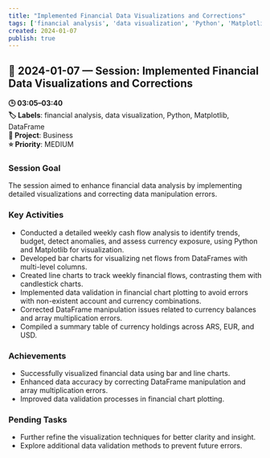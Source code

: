 ```yaml
---
title: "Implemented Financial Data Visualizations and Corrections"
tags: ['financial analysis', 'data visualization', 'Python', 'Matplotlib', 'DataFrame']
created: 2024-01-07
publish: true
---
```


## 📅 2024-01-07 — Session: Implemented Financial Data Visualizations and Corrections

**🕒 03:05–03:40**  
**🏷️ Labels**: financial analysis, data visualization, Python, Matplotlib, DataFrame  
**📂 Project**: Business  
**⭐ Priority**: MEDIUM  


### Session Goal
The session aimed to enhance financial data analysis by implementing detailed visualizations and correcting data manipulation errors.

### Key Activities
- Conducted a detailed weekly cash flow analysis to identify trends, budget, detect anomalies, and assess currency exposure, using Python and Matplotlib for visualization.
- Developed bar charts for visualizing net flows from DataFrames with multi-level columns.
- Created line charts to track weekly financial flows, contrasting them with candlestick charts.
- Implemented data validation in financial chart plotting to avoid errors with non-existent account and currency combinations.
- Corrected DataFrame manipulation issues related to currency balances and array multiplication errors.
- Compiled a summary table of currency holdings across ARS, EUR, and USD.

### Achievements
- Successfully visualized financial data using bar and line charts.
- Enhanced data accuracy by correcting DataFrame manipulation and array multiplication errors.
- Improved data validation processes in financial chart plotting.

### Pending Tasks
- Further refine the visualization techniques for better clarity and insight.
- Explore additional data validation methods to prevent future errors.
